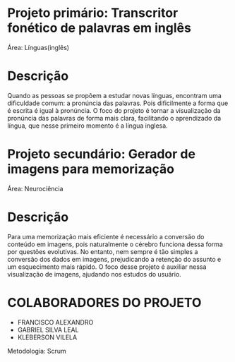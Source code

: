 # Projeto primário: Transcritor fonético de palavras em inglês

 Área: Línguas(inglês)
# Descrição
Quando as pessoas se propõem a estudar novas línguas, encontram uma dificuldade comum: a pronúncia das palavras. Pois dificilmente a forma que é escrita é igual à pronúncia. O foco do projeto é tornar a visualização da pronúncia das palavras de forma mais clara, facilitando o aprendizado da língua, que nesse primeiro momento é a língua inglesa.



 
# Projeto secundário: Gerador de imagens para memorização

 Área: Neurociência
# Descrição
Para uma memorização mais eficiente é necessário a conversão do conteúdo em imagens, pois naturalmente o cérebro funciona dessa forma por questões evolutivas. No entanto, nem sempre é tão simples a conversão dos dados em imagens, prejudicando a retenção do assunto e um esquecimento mais rápido. O foco desse projeto é auxiliar nessa visualização de imagens, ajudando nos estudos do usuário.



# COLABORADORES DO PROJETO

* FRANCISCO ALEXANDRO
* GABRIEL SILVA LEAL
* KLEBERSON VILELA

Metodologia: Scrum
